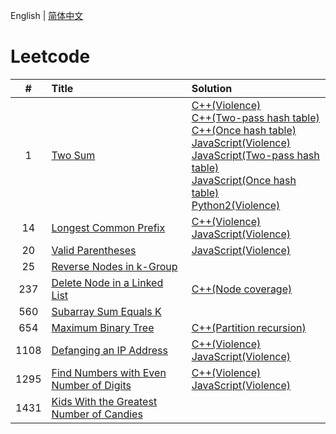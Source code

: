 English | [简体中文](./README.CN.md)

# Leetcode

**#**|**Title**|**Solution**
:-:|:--|:--
1 | [Two Sum](./1.%20Two%20Sum/README.md) | [C++(Violence)](./1.%20Two%20Sum/README.md#code-cpp-1)<br/>[C++(Two-pass hash table)](./1.%20Two%20Sum/README.md#code-cpp-2)<br/>[C++(Once hash table)](./1.%20Two%20Sum/README.md#code-cpp-3)<br/>[JavaScript(Violence)](./1.%20Two%20Sum/README.md#code-js-1)<br/>[JavaScript(Two-pass hash table)](./1.%20Two%20Sum/README.md#code-js-2)<br/>[JavaScript(Once hash table)](./1.%20Two%20Sum/README.md#code-js-3)<br/>[Python2(Violence)](./1.%20Two%20Sum/README.md#code-python2-1)
14 | [Longest Common Prefix](./14.%20Longest%20Common%20Prefix/README.md) | [C++(Violence)](./14.%20Longest%20Common%20Prefix/README.md#code-cpp-1)<br/>[JavaScript(Violence)](./14.%20Longest%20Common%20Prefix/README.md#code-js-1)
20 | [Valid Parentheses](./20.%20Valid%20Parentheses/README.md) | [JavaScript(Violence)](./20.%20Valid%20Parentheses/README.md#code-js-1)
25 | [Reverse Nodes in k-Group]() | []()
237 | [Delete Node in a Linked List](./237.%20Delete%20Node%20in%20a%20Linked%20List/README.md) | [C++(Node coverage)](./237.%20Delete%20Node%20in%20a%20Linked%20List/README.md#code-cpp-1)
560 | [Subarray Sum Equals K]() | []()
654 | [Maximum Binary Tree](./654.%20Maximum%20Binary%20Tree/README.md) | [C++(Partition recursion)](./654.%20Maximum%20Binary%20Tree/README.md#code-cpp-1)
1108 | [Defanging an IP Address](./1108.%20Defanging%20an%20IP%20Address/README.md) | [C++(Violence)](./1108.%20Defanging%20an%20IP%20Address/README.md#code-cpp-1)<br/>[JavaScript(Violence)](./1108.%20Defanging%20an%20IP%20Address/README.md#code-js-1)
1295 | [Find Numbers with Even Number of Digits](./1295.%20Find%20Numbers%20with%20Even%20Number%20of%20Digits/README.md) | [C++(Violence)](./1295.%20Find%20Numbers%20with%20Even%20Number%20of%20Digits/README.md#code-cpp-1)<br/>[JavaScript(Violence)](./1295.%20Find%20Numbers%20with%20Even%20Number%20of%20Digits/README.md#code-js-1)
1431 | [Kids With the Greatest Number of Candies]() | []()
